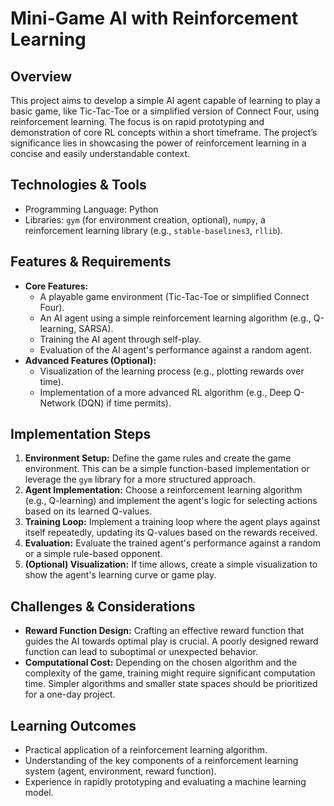 # Mini-Game AI with Reinforcement Learning

## Overview

This project aims to develop a simple AI agent capable of learning to play a basic game, like Tic-Tac-Toe or a simplified version of Connect Four, using reinforcement learning. The focus is on rapid prototyping and demonstration of core RL concepts within a short timeframe.  The project’s significance lies in showcasing the power of reinforcement learning in a concise and easily understandable context.

## Technologies & Tools

- Programming Language: Python
- Libraries:  `gym` (for environment creation, optional), `numpy`, a reinforcement learning library (e.g., `stable-baselines3`, `rllib`).


## Features & Requirements

- **Core Features:**
    - A playable game environment (Tic-Tac-Toe or simplified Connect Four).
    - An AI agent using a simple reinforcement learning algorithm (e.g., Q-learning, SARSA).
    - Training the AI agent through self-play.
    - Evaluation of the AI agent's performance against a random agent.
- **Advanced Features (Optional):**
    - Visualization of the learning process (e.g., plotting rewards over time).
    - Implementation of a more advanced RL algorithm (e.g., Deep Q-Network (DQN) if time permits).


## Implementation Steps

1. **Environment Setup:** Define the game rules and create the game environment. This can be a simple function-based implementation or leverage the `gym` library for a more structured approach.
2. **Agent Implementation:** Choose a reinforcement learning algorithm (e.g., Q-learning) and implement the agent's logic for selecting actions based on its learned Q-values.
3. **Training Loop:** Implement a training loop where the agent plays against itself repeatedly, updating its Q-values based on the rewards received.
4. **Evaluation:** Evaluate the trained agent's performance against a random or a simple rule-based opponent.
5. **(Optional) Visualization:** If time allows, create a simple visualization to show the agent's learning curve or game play.


## Challenges & Considerations

- **Reward Function Design:**  Crafting an effective reward function that guides the AI towards optimal play is crucial.  A poorly designed reward function can lead to suboptimal or unexpected behavior.
- **Computational Cost:** Depending on the chosen algorithm and the complexity of the game, training might require significant computation time.  Simpler algorithms and smaller state spaces should be prioritized for a one-day project.


## Learning Outcomes

- Practical application of a reinforcement learning algorithm.
- Understanding of the key components of a reinforcement learning system (agent, environment, reward function).
- Experience in rapidly prototyping and evaluating a machine learning model.

